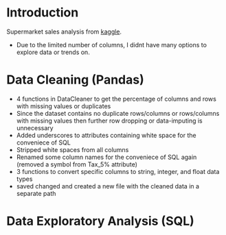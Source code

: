 

# Introduction 
Supermarket sales analysis from <a href='https://www.kaggle.com/datasets/willianoliveiragibin/market-sales-data' >kaggle</a>. 

* Due to the limited number of columns, I didnt have many options to explore data or trends on.


# Data Cleaning (Pandas)
- 4 functions in DataCleaner to get the percentage of columns and rows with missing values or duplicates
- Since the dataset contains no duplicate rows/columns or rows/columns with missing values then further row dropping or data-imputing is unnecessary
- Added underscores to attributes containing white space for the conveniece of SQL
- Stripped white spaces from all columns
- Renamed some column names for the conveniece of SQL again (removed a symbol from Tax_5% attribute)
- 3 functions to convert specific columns to string, integer, and float data types
- saved changed and created a new file with the cleaned data in a separate path


# Data Exploratory Analysis (SQL)
